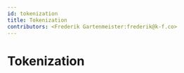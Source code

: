 ```yaml
---
id: tokenization
title: Tokenization
contributors: <Frederik Gartenmeister:frederik@k-f.co>
---
```


# Tokenization 
